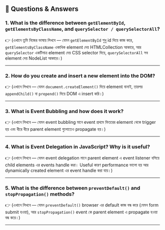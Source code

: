 ## 📝 Questions & Answers

### 1. What is the difference between `getElementById`, `getElementsByClassName`, and `querySelector / querySelectorAll`?

👉 (এখানে তুমি নিজের ভাষায় লিখবে — যেমন 
`getElementById`
 শুধু id দিয়ে কাজ করে, 
`getElementsByClassName`
 একাধিক element দেয় HTMLCollection আকারে, আর 
`querySelector`
 একটিমাত্র element দেয় CSS selector দিয়ে, 
`querySelectorAll`
 সব element দেয় NodeList আকারে।)

---

### 2. How do you create and insert a new element into the DOM?

👉 (এখানে লিখবে — যেমন 
`document.createElement()`
 দিয়ে element বানাই, তারপর 
`appendChild()`
 বা 
`prepend()`
 দিয়ে DOM এ insert করি।)

---

### 3. What is Event Bubbling and how does it work?

👉 (এখানে লিখবে — যেমন event bubbling মানে event প্রথমে ভিতরের element থেকে trigger হয় এবং ধীরে ধীরে parent element গুলোতেও propagate হয়।)

---

### 4. What is Event Delegation in JavaScript? Why is it useful?

👉 (এখানে লিখবে — যেমন event delegation মানে parent element এ event listener বসিয়ে child elements এর events handle করা। Useful কারণ performance ভালো হয় আর dynamically created element এর event handle করা যায়।)

---

### 5. What is the difference between `preventDefault()` and `stopPropagation()` methods?

👉 (এখানে লিখবে — যেমন 
`preventDefault()`
 browser এর default কাজ বন্ধ করে (যেমন form submit হওয়া), আর 
`stopPropagation()`
 event কে parent element এ propagate হওয়া বন্ধ করে।)

---



